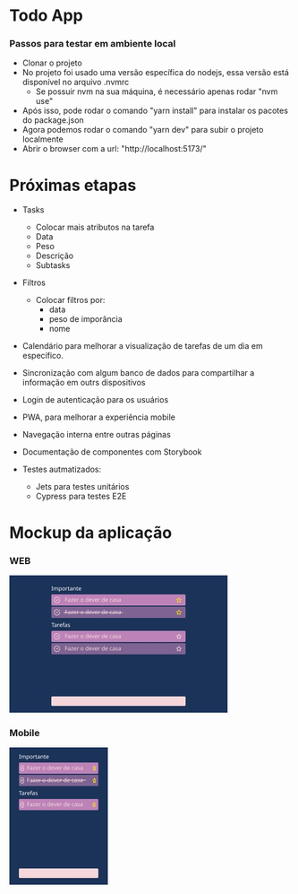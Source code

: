 # Todo App

### Passos para testar em ambiente local

- Clonar o projeto
- No projeto foi usado uma versão específica do nodejs, essa versão está disponível no arquivo .nvmrc
  - Se possuir nvm na sua máquina, é necessário apenas rodar "nvm use"
- Após isso, pode rodar o comando "yarn install" para instalar os pacotes do package.json
- Agora podemos rodar o comando "yarn dev" para subir o projeto localmente
- Abrir o browser com a url: "http://localhost:5173/"

# Próximas etapas

- Tasks

  - Colocar mais atributos na tarefa
  - Data
  - Peso
  - Descrição
  - Subtasks

- Filtros

  - Colocar filtros por:
    - data
    - peso de imporância
    - nome

- Calendário para melhorar a visualização de tarefas de um dia em específico.
- Sincronização com algum banco de dados para compartilhar a informação em outrs dispositivos
- Login de autenticação para os usuários
- PWA, para melhorar a experiência mobile
- Navegação interna entre outras páginas
- Documentação de componentes com Storybook
- Testes autmatizados:
  - Jets para testes unitários
  - Cypress para testes E2E

# Mockup da aplicação

### WEB

![Alt text](web.jpeg)

### Mobile

![Alt text](mobile.jpeg)
